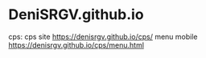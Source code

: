 # DeniSRGV.github.io
cps:
cps site https://denisrgv.github.io/cps/ 
menu mobile https://denisrgv.github.io/cps/menu.html
